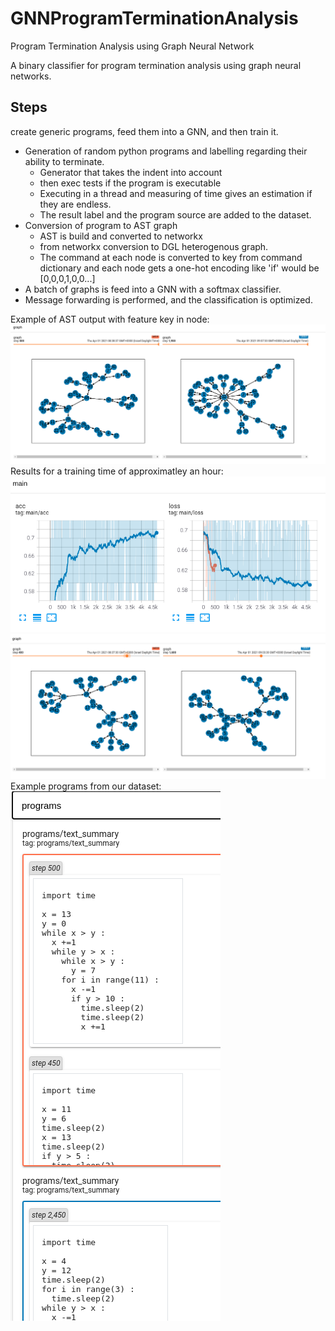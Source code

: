 # GNNProgramTerminationAnalysis
Program Termination Analysis using Graph Neural Network

A binary classifier for program termination analysis using graph neural networks. 

## Steps 
create generic programs, feed them into a GNN, and then train it.

* Generation of random python programs and labelling regarding their ability to terminate.
  * Generator that takes the indent into account
  * then exec tests if the program is executable
  * Executing in a thread and measuring of time gives an estimation if they are endless.
  * The result label and the program source are added to the dataset.
* Conversion of program to AST graph 
  * AST is build and converted to networkx
  * from networkx conversion to DGL heterogenous graph.
  * The command at each node is converted to key from command dictionary and each node gets a one-hot encoding like 'if' would be [0,0,0,1,0,0...]
* A batch of graphs is feed into a GNN with a softmax classifier.
* Message forwarding is performed, and the classification is optimized.

Example of AST output with feature key in node:
![Intro](/imgs/Selection_260.png)
Results for a training time of approximatley an hour:
![Intro](/imgs/Selection_265.png)
![Intro](/imgs/Selection_262.png)
Example programs from our dataset:
![Intro](/imgs/Selection_263.png)

